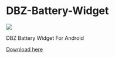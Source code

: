 # DBZ-Battery-Widget

<a target="_blank" href="https://www.paypal.me/rosenfeldtomer" title="Donate using PayPal"><img src="https://img.shields.io/badge/paypal-donate-yellow.svg" /></a>

DBZ Battery Widget For Android

[Download here](https://github.com/rosenpin/DBZ-Battery-Widget/releases)
